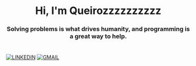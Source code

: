 <h1 align="center">Hi, I'm Queirozzzzzzzzzz</h1>
<h3 align="center">Solving problems is what drives humanity, and programming is a great way to help.</h3>
<h1 align="center"></h1>

[<img src="https://img.shields.io/badge/LINKEDIN-black?style=for-the-badge&logo=linkedin&labelColor=black&color=00072d" alt="LINKEDIN"/>](https://www.linkedin.com/in/vin%C3%ADcius-queiroz-125ba2295/)
[<img src="https://img.shields.io/badge/EMAIL-black?style=for-the-badge&logo=gmail&labelColor=black&color=1c0000" alt="GMAIL"/>](mailto:vinicius.queiroz.coding@gmail.com)
